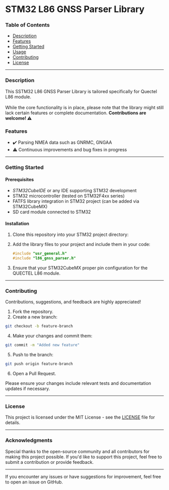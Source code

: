 # STM32 L86 GNSS Parser Library


### Table of Contents
- [Description](#description)
- [Features](#features)
- [Getting Started](#getting-started)
- [Usage](https://github.com/noumanimpra/L86-GNSS-Parser-Library/blob/main/example/main_ex.c)
- [Contributing](#contributing)
- [License](#license)

---

### Description

<div>
    This SSTM32 L86 GNSS Parser Library is tailored specifically for Quectel L86 module. 
    <br><br>
    While the core functionality is in place, please note that the library might still lack certain features or complete documentation. 
    <b>Contributions are welcome! ⚠️</b>
</div>

### Features

- ✔️ Parsing NMEA data such as GNRMC, GNGAA
- ⚠️ Continuous improvements and bug fixes in progress

---

### Getting Started

#### Prerequisites

- *STM32CubeIDE* or any IDE supporting STM32 development
- STM32 microcontroller (tested on STM32F4xx series)
- FATFS library integration in STM32 project (can be added via STM32CubeMX)
- SD card module connected to STM32

#### Installation

1. Clone this repository into your STM32 project directory:
 

2. Add the library files to your project and include them in your code:
    ```c
    #include "usr_general.h"
    #include "l86_gnss_parser.h"
    ```

3. Ensure that your STM32CubeMX proper pin configuration for the QUECTEL L86 module.

---

### Contributing

Contributions, suggestions, and feedback are highly appreciated!

1. Fork the repository.
2. Create a new branch:
``` bash
git checkout -b feature-branch
``` 
4. Make your changes and commit them:
```bash
git commit -m "Added new feature"
```
5. Push to the branch:
```bash
git push origin feature-branch
```
6. Open a Pull Request.

Please ensure your changes include relevant tests and documentation updates if necessary.

---

### License

This project is licensed under the MIT License - see the [LICENSE](https://github.com/noumanimpra/L86-GNSS-Parser-Library/blob/main/LICENSE) file for details.

---

### Acknowledgments

Special thanks to the open-source community and all contributors for making this project possible. If you'd like to support this project, feel free to submit a contribution or provide feedback.

---

If you encounter any issues or have suggestions for improvement, feel free to open an issue on GitHub.
